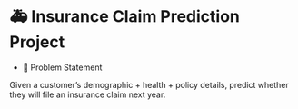 # 🚑 Insurance Claim Prediction Project

- 📝 Problem Statement

Given a customer’s demographic + health + policy details, predict whether they will file an insurance claim next year.
